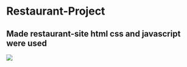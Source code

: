 <h1>Restaurant-Project</h1>

<h2>Made restaurant-site html css and javascript were used</h2>

![](rest.gif)

